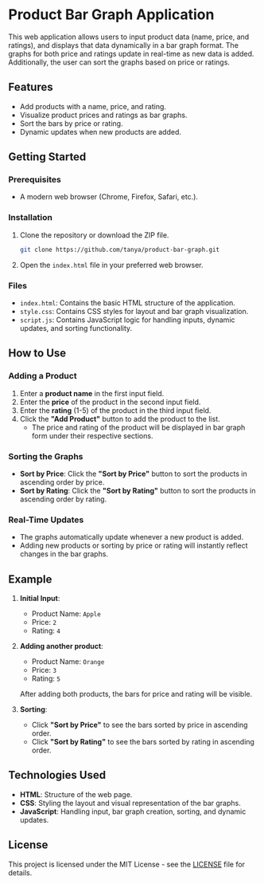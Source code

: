 # Product Bar Graph Application

This web application allows users to input product data (name, price, and ratings), and displays that data dynamically in a bar graph format. The graphs for both price and ratings update in real-time as new data is added. Additionally, the user can sort the graphs based on price or ratings.

## Features

- Add products with a name, price, and rating.
- Visualize product prices and ratings as bar graphs.
- Sort the bars by price or rating.
- Dynamic updates when new products are added.

## Getting Started

### Prerequisites

- A modern web browser (Chrome, Firefox, Safari, etc.).

### Installation

1. Clone the repository or download the ZIP file.
    ```bash
    git clone https://github.com/tanya/product-bar-graph.git
    ```

2. Open the `index.html` file in your preferred web browser.

### Files

- `index.html`: Contains the basic HTML structure of the application.
- `style.css`: Contains CSS styles for layout and bar graph visualization.
- `script.js`: Contains JavaScript logic for handling inputs, dynamic updates, and sorting functionality.

## How to Use

### Adding a Product

1. Enter a **product name** in the first input field.
2. Enter the **price** of the product in the second input field.
3. Enter the **rating** (1-5) of the product in the third input field.
4. Click the **"Add Product"** button to add the product to the list.
   - The price and rating of the product will be displayed in bar graph form under their respective sections.

### Sorting the Graphs

- **Sort by Price**: Click the **"Sort by Price"** button to sort the products in ascending order by price.
- **Sort by Rating**: Click the **"Sort by Rating"** button to sort the products in ascending order by rating.

### Real-Time Updates

- The graphs automatically update whenever a new product is added.
- Adding new products or sorting by price or rating will instantly reflect changes in the bar graphs.

## Example

1. **Initial Input**:
   - Product Name: `Apple`
   - Price: `2`
   - Rating: `4`

2. **Adding another product**:
   - Product Name: `Orange`
   - Price: `3`
   - Rating: `5`

   After adding both products, the bars for price and rating will be visible.

3. **Sorting**:
   - Click **"Sort by Price"** to see the bars sorted by price in ascending order.
   - Click **"Sort by Rating"** to see the bars sorted by rating in ascending order.



## Technologies Used

- **HTML**: Structure of the web page.
- **CSS**: Styling the layout and visual representation of the bar graphs.
- **JavaScript**: Handling input, bar graph creation, sorting, and dynamic updates.

## License

This project is licensed under the MIT License - see the [LICENSE](LICENSE) file for details.

